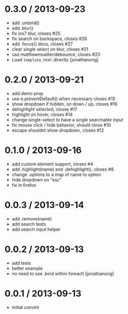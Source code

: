 
0.3.0 / 2013-09-23
==================

 * add .unbind()
 * add .blur()
 * fix ios7 blur, closes #25
 * fix search on backspace, closes #26
 * add .focus() docs, closes #27
 * clear single select on blur, closes #21
 * use matthewmueller/debounce, closes #23
 * Load `template.html` directly [jonathanong]

0.2.0 / 2013-09-21
==================

 * add demo prop
 * use e.preventDefault() when necessary closes #15
 * show dropdown if hidden, on down / up, closes #16
 * dehighlight selected, closes #17
 * highlight on hover, closes #14
 * change single-select to have a single searchable input
 * fix mouse click / hide behavior, should close #10
 * escape shouldnt show dropdown, closes #12

0.1.0 / 2013-09-16
==================

 * add custom element support, closes #4
 * add .highlight(name) and .dehighlight(), closes #8
 * change .options to a map of name to option
 * hide dropdown on "esc"
 * fix in firefox

0.0.3 / 2013-09-14
==================

 * add .remove(name)
 * add search tests
 * add search input helper

0.0.2 / 2013-09-13
==================

 * add tests
 * better example
 * no need to use .bind within foreach [jonathanong]

0.0.1 / 2013-09-13
==================

 * Initial commit
